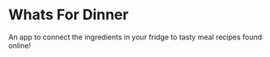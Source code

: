 # Whats For Dinner
An app to connect the ingredients in your fridge to tasty meal recipes found online!
